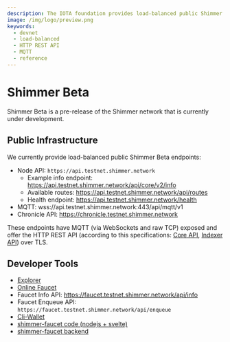 ```yaml
---
description: The IOTA foundation provides load-balanced public Shimmer Beta endpoints, where MQTT and the HTTP REST API are enabled.
image: /img/logo/preview.png
keywords:
  - devnet
  - load-balanced
  - HTTP REST API
  - MQTT
  - reference
---
```


# Shimmer Beta

Shimmer Beta is a pre-release of the Shimmer network that is currently under development.

## Public Infrastructure

We currently provide load-balanced public Shimmer Beta endpoints:

- Node API: `https://api.testnet.shimmer.network`
  - Example info endpoint: https://api.testnet.shimmer.network/api/core/v2/info
  - Available routes: https://api.testnet.shimmer.network/api/routes
  - Health endpoint: https://api.testnet.shimmer.network/health
- MQTT: wss://api.testnet.shimmer.network:443/api/mqtt/v1
- Chronicle API: https://chronicle.testnet.shimmer.network

These endpoints have MQTT (via WebSockets and raw TCP) exposed and offer the HTTP REST API (according to this specifications: [Core API](/apis/core/v2/iota-core-rest-api), [Indexer API](/apis/indexer/iota-utxo-indexer-rest-api)) over TLS.

## Developer Tools

- [Explorer](https://explorer.shimmer.network)
- [Online Faucet](https://faucet.testnet.shimmer.network)
- Faucet Info API: https://faucet.testnet.shimmer.network/api/info
- Faucet Enqueue API: `https://faucet.testnet.shimmer.network/api/enqueue`
- [Cli-Wallet](https://github.com/iotaledger/cli-wallet/tree/develop)
- [shimmer-faucet code (nodejs + svelte)](https://github.com/iotaledger/chrysalis-faucet/tree/hornet)
- [shimmer-faucet backend](https://github.com/iotaledger/inx-faucet)
